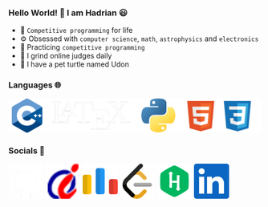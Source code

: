 ### Hello World! 👋 I am Hadrian 😃
- 🧠 ```Competitive programming``` for life
- ⚙️ Obsessed with ```computer science```, ```math```, ```astrophysics``` and ```electronics```
- 🌱 Practicing ```competitive programming```
- 🔨 I grind online judges daily
- 🐢 I have a pet turtle named Udon
### Languages 🌐
[<img width="550px" src="language.png"/>](https://en.wikipedia.org/wiki/Programming_language)
### Socials 🤝
[<img width="70px" src="github_socials.png"/>](https://github.com/udontur)
[<img width="70px" src="hkoj_socials.png"/>](https://judge.hkoi.org/user/wy_hadrianlau)
[<img width="70px" src="codeforces_socials.png"/>](https://codeforces.com/profile/Lau_Needs_A)
[<img width="70px" src="leetcode_socials.png"/>](https://leetcode.com/udontur/)
[<img width="70px" src="hackerrank_socials.png"/>](https://www.hackerrank.com/profile/udontur)
[<img width="70px" src="linkedin_socials.png"/>](https://www.linkedin.com/in/hadrian-lau-45aa49266/)
